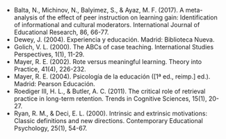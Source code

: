 * Balta, N., Michinov, N., Balyimez, S., & Ayaz, M. F. \(2017\). A meta-analysis of the effect of peer instruction on learning gain: Identification of informational and cultural moderators. International Journal of Educational Research, 86, 66-77.
* Dewey, J. \(2004\). Experiencia y educación. Madrid: Biblioteca Nueva.
* Golich, V. L. \(2000\). The ABCs of case teaching. International Studies Perspectives, 1\(1\), 11-29.
* Mayer, R. E. \(2002\). Rote versus meaningful learning. Theory into Practice, 41\(4\), 226-232.
* Mayer, R. E. \(2004\). Psicología de la educación \(\[1ª ed., reimp.\] ed.\). Madrid: Pearson Educación.
* Roediger III, H. L., & Butler, A. C. \(2011\). The critical role of retrieval practice in long-term retention. Trends in Cognitive Sciences, 15\(1\), 20-27.
* Ryan, R. M., & Deci, E. L. \(2000\). Intrinsic and extrinsic motivations: Classic definitions and new directions. Contemporary Educational Psychology, 25\(1\), 54-67.




